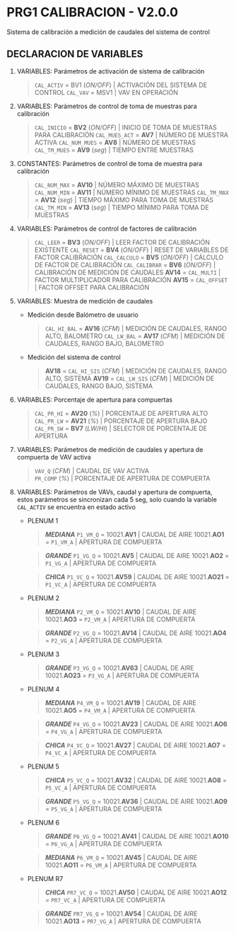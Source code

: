 # PRG1 CALIBRACION - V2.0.0

Sistema de calibración a medición de caudales del sistema de control

## DECLARACION DE VARIABLES

1. VARIABLES: Parámetros de activación de sistema de calibración

    > `CAL_ACTIV` = BV1 (*ON/OFF*) | ACTIVACIÓN DEL SISTEMA DE CONTROL
    > `CAL_VAV` = MSV1              | VAV EN OPERACIÓN

2. VARIABLES: Parámetros de control de toma de muestras para calibración

    > `CAL_INICIO` = **BV2** (*ON/OFF*) | INICIO DE TOMA DE MUESTRAS PARA CALIBRACIÓN
    > `CAL_MUES_ACT` = **AV7**          | NÚMERO DE MUESTRA ACTIVA
    > `CAL_NUM_MUES` = **AV8**          | NÚMERO DE MUESTRAS
    > `CAL_TM_MUES` = **AV9** (*seg*)   | TIEMPO ENTRE MUESTRAS

3. CONSTANTES: Parámetros de control de toma de muestra para calibración

    > `CAL_NUM_MAX` = **AV10**          | NÚMERO MÁXIMO DE MUESTRAS
    > `CAL_NUM_MIN` = **AV11**          | NÚMERO MÍNIMO DE MUESTRAS
    > `CAL_TM_MAX` = **AV12** (*seg*)   | TIEMPO MÁXIMO PARA TOMA DE MUESTRAS
    > `CAL_TM_MIN` = **AV13** (*seg*)   | TIEMPO MÍNIMO PARA TOMA DE MUESTRAS

4. VARIABLES: Parámetros de control de factores de calibración

    > `CAL_LEER` = **BV3** (*ON/OFF*)      | LEER FACTOR DE CALIBRACIÓN EXISTENTE
    > `CAL_RESET` = **BV4** (*ON/OFF*)     | RESET DE VARIABLES DE FACTOR CALIBRACIÓN
    > `CAL_CALCULO` = **BV5** (*ON/OFF*)   | CÁLCULO DE FACTOR DE CALIBRACIÓN
    > `CAL_CALIBRAR` = **BV6** (*ON/OFF*)  | CALIBRACIÓN DE MEDICIÓN DE CAUDALES
    > **AV14** = `CAL_MULTI`     | FACTOR MULTIPLICADOR PARA CALIBRACIÓN
    > **AV15** = `CAL_OFFSET`    | FACTOR OFFSET PARA CALIBRACIÓN

5. VARIABLES: Muestra de medición de caudales 

    * Medición desde Balómetro de usuario

        > `CAL_HI_BAL` = **AV16** (*CFM*)  | MEDICIÓN DE CAUDALES, RANGO ALTO, BALOMETRO
        > `CAL_LW_BAL` = **AV17** (*CFM*)  | MEDICIÓN DE CAUDALES, RANGO BAJO, BALOMETRO
    
    * Medición del sistema de control

        > **AV18** = `CAL_HI_SIS` (*CFM*)  | MEDICIÓN DE CAUDALES, RANGO ALTO, SISTEMA
        > **AV19** = `CAL_LW_SIS` (*CFM*)  | MEDICIÓN DE CAUDALES, RANGO BAJO, SISTEMA

6. VARIABLES: Porcentaje de apertura para compuertas

    > `CAL_PR_HI` = **AV20** (*%*)      | PORCENTAJE DE APERTURA ALTO
    > `CAL_PR_LW` = **AV21** (*%*)      | PORCENTAJE DE APERTURA BAJO
    > `CAL_PR_SW` = **BV7** (*LW/HI*)   | SELECTOR DE PORCENTAJE DE APERTURA

7. VARIABLES: Parámetros de medición de caudales y apertura de compuerta de VAV activa

    > `VAV_Q` (*CFM*)       | CAUDAL DE VAV ACTIVA   
    > `PR_COMP` (*%*)       | PORCENTAJE DE APERTURA DE COMPUERTA

8. VARIABLES: Parámetros de VAVs, caudal y apertura de compuerta, estos parámetros se sincronizan cada 5 seg, solo cuando la variable `CAL_ACTIV` se encuentra en estado activo

    * PLENUM 1

        > ***MEDIANA***
        > `P1_VM_Q` = 10021.**AV1**       | CAUDAL DE AIRE
        > 10021.**AO1** = `P1_VM_A`       | APERTURA DE COMPUERTA

        > ***GRANDE***
        > `P1_VG_Q` = 10021.**AV5**       | CAUDAL DE AIRE
        > 10021.**AO2** = `P1_VG_A`       | APERTURA DE COMPUERTA

        > ***CHICA***
        > `P1_VC_Q` = 10021.**AV59**      | CAUDAL DE AIRE
        > 10021.**AO21** = `P1_VC_A`      | APERTURA DE COMPUERTA

    * PLENUM 2

        > ***MEDIANA***
        > `P2_VM_Q` = 10021.**AV10**      | CAUDAL DE AIRE
        > 10021.**AO3** = `P2_VM_A`       | APERTURA DE COMPUERTA

        > ***GRANDE***
        > `P2_VG_Q` = 10021.**AV14**      | CAUDAL DE AIRE
        > 10021.**AO4** = `P2_VG_A`       | APERTURA DE COMPUERTA

    * PLENUM 3

        > ***GRANDE***
        > `P3_VG_Q` = 10021.**AV63**       | CAUDAL DE AIRE
        > 10021.**AO23** = `P3_VG_A`       | APERTURA DE COMPUERTA

    * PLENUM 4

        > ***MEDIANA***
        > `P4_VM_Q` = 10021.**AV19**       | CAUDAL DE AIRE
        > 10021.**AO5** = `P4_VM_A`        | APERTURA DE COMPUERTA

        > ***GRANDE***
        > `P4_VG_Q` = 10021.**AV23**       | CAUDAL DE AIRE
        > 10021.**AO6** = `P4_VG_A`        | APERTURA DE COMPUERTA

        > ***CHICA***
        > `P4_VC_Q` = 10021.**AV27**       | CAUDAL DE AIRE
        > 10021.**AO7** = `P4_VC_A`        | APERTURA DE COMPUERTA

    * PLENUM 5

        > ***CHICA***
        > `P5_VC_Q` = 10021.**AV32**       | CAUDAL DE AIRE
        > 10021.**AO8** = `P5_VC_A`        | APERTURA DE COMPUERTA

        > ***GRANDE***
        > `P5_VG_Q` = 10021.**AV36**       | CAUDAL DE AIRE
        > 10021.**AO9** = `P5_VG_A`        | APERTURA DE COMPUERTA

    * PLENUM 6

        > ***GRANDE***
        > `P6_VG_Q` = 10021.**AV41**       | CAUDAL DE AIRE
        > 10021.**AO10** = `P6_VG_A`       | APERTURA DE COMPUERTA

        > ***MEDIANA***
        > `P6_VM_Q` = 10021.**AV45**       | CAUDAL DE AIRE
        > 10021.**AO11** = `P6_VM_A`       | APERTURA DE COMPUERTA

    * PLENUM R7

        > ***CHICA***
        > `PR7_VC_Q` = 10021.**AV50**       | CAUDAL DE AIRE
        > 10021.**AO12** = `PR7_VC_A`       | APERTURA DE COMPUERTA

        > ***GRANDE***
        > `PR7_VG_Q` = 10021.**AV54**       | CAUDAL DE AIRE
        > 10021.**AO13** = `PR7_VG_A`       | APERTURA DE COMPUERTA